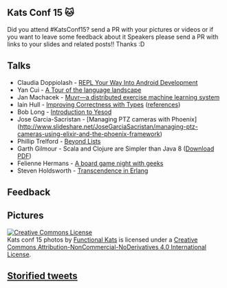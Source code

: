 ## Kats Conf 15 :cat:

Did you attend #KatsConf15? send a PR with your pictures or videos or if you want to leave some feedback about it
Speakers please send a PR with links to your slides and related posts!! Thanks :D


## Talks

* Claudia Doppiolash - [REPL Your Way Into Android Development](http://slides.com/doppioslash/repl-your-way-into-android-development-functionalkats#/)
* Yan Cui - [A Tour of the language landscape](http://www.slideshare.net/theburningmonk/tour-of-language-landscape-katsconf)
* Jan Machacek - [Muvr—a distributed exercise machine learning system](http://www.eigengo.com/katsconf-2015/)
* Iain Hull - [Improving Correctness with Types](http://www.slideshare.net/IainHull/improving-correctness-with-types-52754347) ([references](http://workday.github.io/2015/03/17/scala-days-improving-correctness-with-types/))
* Bob Long - [Introduction to Yesod](http://www.slideshare.net/bobjlong/introduction-to-yesod)
* Jose Garcia-Sacristan - [Managing PTZ cameras with Phoenix] (http://www.slideshare.net/JoseGarciaSacristan/managing-ptz-cameras-using-elixir-and-the-phoenix-framework)
* Phillip Trelford - [Beyond Lists](http://www.slideshare.net/ptrelford/beyond-lists-functional-kats-conf-dublin-2015)
* Garth Gilmour - Scala and Clojure are Simpler than Java 8 ([Download PDF](https://github.com/FunctionalKatas/KatsConf15/raw/master/KatsConfScalaClojureSimplerThanJava8.pdf))
* Felienne Hermans - [A board game night with geeks](http://www.slideshare.net/Felienne/a-board-game-night-with-geeks-attacking-quarto-ties-with-sat-solvers)
* Steven Holdsworth - [Transcendence in Erlang](https://docs.google.com/presentation/d/1AGYBEL8Ng3VWc_WiHhjs4MrMFdn3gGsuNxYShS1BxL0/edit?usp=sharing)

## Feedback

## Pictures

<a rel="license" href="http://creativecommons.org/licenses/by-nc-nd/4.0/"><img alt="Creative Commons License" style="border-width:0" src="https://i.creativecommons.org/l/by-nc-nd/4.0/88x31.png" /></a><br /><span xmlns:dct="http://purl.org/dc/terms/" href="http://purl.org/dc/dcmitype/StillImage" property="dct:title" rel="dct:type">Kats conf 15 photos</span> by <a xmlns:cc="http://creativecommons.org/ns#" href="Functionalkats.com" property="cc:attributionName" rel="cc:attributionURL">Functional Kats</a> is licensed under a <a rel="license" href="http://creativecommons.org/licenses/by-nc-nd/4.0/">Creative Commons Attribution-NonCommercial-NoDerivatives 4.0 International License</a>.

## [Storified tweets](https://storify.com/FunctionalKats/kats-conf-15)

